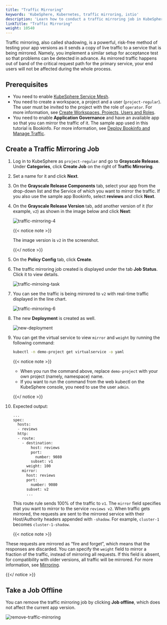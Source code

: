 ```yaml
---
title: "Traffic Mirroring"
keywords: 'KubeSphere, Kubernetes, traffic mirroring, istio'
description: 'Learn how to conduct a traffic mirroring job in KubeSphere.'
linkTitle: "Traffic Mirroring"
weight: 10540
---
```


Traffic mirroring, also called shadowing, is a powerful, risk-free method of testing your app versions as it sends a copy of live traffic to a service that is being mirrored. Namely, you implement a similar setup for acceptance test so that problems can be detected in advance. As mirrored traffic happens out of band of the critical request path for the primary service, your end users will not be affected during the whole process.

## Prerequisites

- You need to enable [KubeSphere Service Mesh](../../../pluggable-components/service-mesh/).
- You need to create a workspace, a project and a user (`project-regular`). The user must be invited to the project with the role of `operator`. For more information, see [Create Workspaces, Projects, Users and Roles](../../../quick-start/create-workspace-and-project/).
- You need to enable **Application Governance** and have an available app so that you can mirror the traffic of it. The sample app used in this tutorial is Bookinfo. For more information, see [Deploy Bookinfo and Manage Traffic](../../../quick-start/deploy-bookinfo-to-k8s/).

## Create a Traffic Mirroring Job

1. Log in to KubeSphere as `project-regular` and go to **Grayscale Release**. Under **Categories**, click **Create Job** on the right of **Traffic Mirroring**.

2. Set a name for it and click **Next**.

3. On the **Grayscale Release Components** tab, select your app from the drop-down list and the Service of which you want to mirror the traffic. If you also use the sample app Bookinfo, select **reviews** and click **Next**.

4. On the **Grayscale Release Version** tab, add another version of it (for example, `v2`) as shown in the image below and click **Next**:

   ![traffic-mirroring-4](/images/docs/project-user-guide/grayscale-release/traffic-mirroring/traffic-mirroring-4.png)

   {{< notice note >}}

   The image version is `v2` in the screenshot.

   {{</ notice >}} 

5. On the **Policy Config** tab, click **Create**.

6. The traffic mirroring job created is displayed under the tab **Job Status**. Click it to view details.

   ![traffic-mirroing-task](/images/docs/project-user-guide/grayscale-release/traffic-mirroring/traffic-mirroing-task.png)

7. You can see the traffic is being mirrored to `v2` with real-time traffic displayed in the line chart.

   ![traffic-mirroring-6](/images/docs/project-user-guide/grayscale-release/traffic-mirroring/traffic-mirroring-6.png)

8. The new **Deployment** is created as well.

   ![new-deployment](/images/docs/project-user-guide/grayscale-release/traffic-mirroring/new-deployment.png)

9. You can get the virtual service to view `mirror` and `weight` by running the following command:

   ```bash
   kubectl -n demo-project get virtualservice -o yaml
   ```

   {{< notice note >}} 

   - When you run the command above, replace `demo-project` with your own project (namely, namespace) name.
   - If you want to run the command from the web kubectl on the KubeSphere console, you need to use the user `admin`.

   {{</ notice >}} 

10. Expected output:

    ```bash
    ...
    spec:
      hosts:
      - reviews
      http:
      - route:
        - destination:
            host: reviews
            port:
              number: 9080
            subset: v1
          weight: 100
        mirror:
          host: reviews
          port:
            number: 9080
          subset: v2
          ...
    ```

    This route rule sends 100% of the traffic to `v1`. The `mirror` field specifies that you want to mirror to the service `reviews v2`. When traffic gets mirrored, the requests are sent to the mirrored service with their Host/Authority headers appended with `-shadow`. For example, `cluster-1` becomes `cluster-1-shadow`.

    {{< notice note >}}

These requests are mirrored as “fire and forget”, which means that the responses are discarded. You can specify the `weight` field to mirror a fraction of the traffic, instead of mirroring all requests. If this field is absent, for compatibility with older versions, all traffic will be mirrored. For more information, see [Mirroring](https://istio.io/v1.5/pt-br/docs/tasks/traffic-management/mirroring/).

{{</ notice >}}

## Take a Job Offline

You can remove the traffic mirroring job by clicking **Job offline**, which does not affect the current app version.

![remove-traffic-mirroring](/images/docs/project-user-guide/grayscale-release/traffic-mirroring/remove-traffic-mirroring.png)